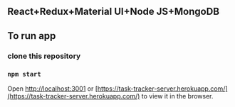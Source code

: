 ## React+Redux+Material UI+Node JS+MongoDB

## To run app

### clone this repository

### `npm start`

Open [http://localhost:3001](http://localhost:3001) 
  or [https://task-tracker-server.herokuapp.com/](https://task-tracker-server.herokuapp.com/) 
to view it in the browser.